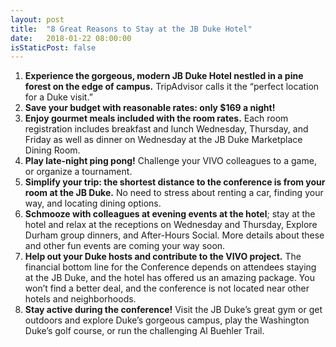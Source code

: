 ```yaml
---
layout: post
title:  "8 Great Reasons to Stay at the JB Duke Hotel"
date:   2018-01-22 08:00:00
isStaticPost: false
---
```


1. **Experience the gorgeous, modern JB Duke Hotel nestled in a pine forest on the edge of campus.** TripAdvisor calls it the “perfect location for a Duke visit.”
2. **Save your budget with reasonable rates: only $169 a night!**
3. **Enjoy gourmet meals included with the room rates.** Each room registration includes breakfast and lunch Wednesday, Thursday, and Friday as well as dinner on Wednesday at the JB Duke Marketplace Dining Room.
4. **Play late-night ping pong!** Challenge your VIVO colleagues to a game, or organize a tournament.
5. **Simplify your trip: the shortest distance to the conference is from your room at the JB Duke.** No need to stress about renting a car, finding your way, and locating dining options.
6. **Schmooze with colleagues at evening events at the hotel**; stay at the hotel and relax at the receptions on Wednesday and Thursday, Explore Durham group dinners, and After-Hours Social. More details about these and other fun events are coming your way soon.
7. **Help out your Duke hosts and contribute to the VIVO project.** The financial bottom line for the Conference depends on attendees staying at the JB Duke, and the hotel has offered us an amazing package. You won’t find a better deal, and the conference is not located near other hotels and neighborhoods.
8. **Stay active during the conference!** Visit the JB Duke’s great gym or get outdoors and explore Duke’s gorgeous campus, play the Washington Duke’s golf course, or run the challenging Al Buehler Trail. 
